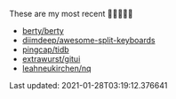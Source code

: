 These are my most recent 🌟🌟🌟🌟🌟

* [berty/berty](https://github.com/berty/berty)
* [diimdeep/awesome-split-keyboards](https://github.com/diimdeep/awesome-split-keyboards)
* [pingcap/tidb](https://github.com/pingcap/tidb)
* [extrawurst/gitui](https://github.com/extrawurst/gitui)
* [leahneukirchen/nq](https://github.com/leahneukirchen/nq)

Last updated: 2021-01-28T03:19:12.376641

